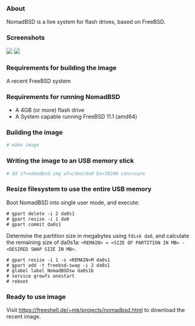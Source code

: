 ### About

NomadBSD is a live system for flash drives, based on FreeBSD.

### Screenshots
![](http://freeshell.de/~mk/download/nomadbsd-ss1.png)
![](http://freeshell.de/~mk/download/nomadbsd-ss2.png)

### Requirements for building the image
A recent FreeBSD system

### Requirements for running NomadBSD
* A 4GB (or more) flash drive
* A System capable running FreeBSD 11.1 (amd64)

### Building the image
~~~ csh
# make image
~~~
### Writing the image to an USB memory stick
~~~ csh
# dd if=nomadbsd.img of=/dev/da0 bs=10240 conv=sync
~~~

### Resize filesystem to use the entire USB memory
Boot NomadBSD into single user mode, and execute:
~~~
# gpart delete -i 2 da0s1
# gpart resize -i 1 da0
# gpart commit da0s1
~~~
Determine the partition size in megabytes using ````fdisk da0````, and calculate
the remaining size of da0s1a:
````<REMAIN> = <SIZE OF PARTITION IN MB> - <DESIRED SWAP SIZE IN MB>````.

~~~
# gpart resize -i 1 -s <REMAIN>M da0s1
# gpart add -t freebsd-swap -i 2 da0s1
# glabel label NomadBSDsw da0s1b
# service growfs onestart
# reboot
~~~

### Ready to use image
Visit https://freeshell.de/~mk/projects/nomadbsd.html to download the recent image.
